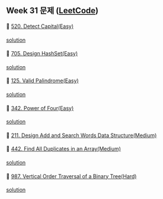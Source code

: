 ## Week 31 문제 ([LeetCode](https://leetcode.com/explore/challenge/card/august-leetcoding-challenge/549/week-1-august-1st-august-7th/))

####
👀 [520. Detect Capital(Easy)](https://leetcode.com/problems/detect-capital/)
####
[solution](https://github.com/BBBOMi/Algorithms-New/blob/master/week66/Leet520.kt)
####
####
👀 [705. Design HashSet(Easy)](https://leetcode.com/problems/design-hashset/)
####
[solution](https://github.com/BBBOMi/Algorithms-New/blob/master/week66/Leet705.kt)
####
####
👀 [125. Valid Palindrome(Easy)](https://leetcode.com/problems/valid-palindrome/)
####
[solution](https://github.com/BBBOMi/Algorithms-New/blob/master/week66/Leet125.kt)
####
####
👀 [342. Power of Four(Easy)](https://leetcode.com/problems/power-of-four/)
####
[solution](https://github.com/BBBOMi/Algorithms-New/blob/master/week66/Leet342.kt)
####
####
👀 [211. Design Add and Search Words Data Structure(Medium)](https://leetcode.com/problems/design-add-and-search-words-data-structure/)

####
👀 [442. Find All Duplicates in an Array(Medium)](https://leetcode.com/problems/find-all-duplicates-in-an-array/)
####
[solution](https://github.com/BBBOMi/Algorithms-New/blob/master/week66/Leet442.kt)
####
####
👀 [987. Vertical Order Traversal of a Binary Tree(Hard)](https://leetcode.com/problems/vertical-order-traversal-of-a-binary-tree/)
####
[solution](https://github.com/BBBOMi/Algorithms-New/blob/master/week66/Leet987.kt)
####
